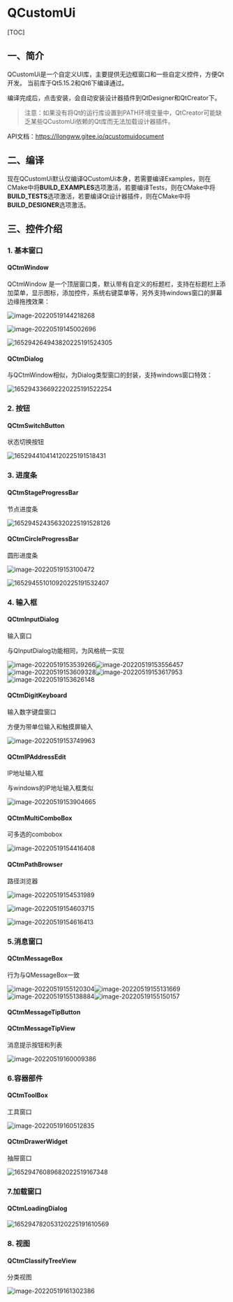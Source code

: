 # QCustomUi

[TOC]

## 一、简介

QCustomUi是一个自定义UI库，主要提供无边框窗口和一些自定义控件，方便Qt开发。
当前库于Qt5.15.2和Qt6下编译通过。

编译完成后，点击安装，会自动安装设计器插件到QtDesigner和QtCreator下。
>注意：如果没有将Qt的运行库设置到PATH环境变量中，QtCreator可能缺乏某些QCustomUi依赖的Qt库而无法加载设计器插件。

API文档：https://llongww.gitee.io/qcustomuidocument

## 二、编译

现在QCustomUi默认仅编译QCustomUi本身，若需要编译Examples，则在CMake中将**BUILD_EXAMPLES**选项激活，若要编译Tests，则在CMake中将**BUILD_TESTS**选项激活，若要编译Qt设计器插件，则在CMake中将**BUILD_DESIGNER**选项激活。

## 三、控件介绍

### 1. 基本窗口

#### QCtmWindow

QCtmWindow 是一个顶层窗口类，默认带有自定义的标题栏，支持在标题栏上添加菜单，显示图标，添加控件，系统右键菜单等，另外支持windows窗口的屏幕边缘拖拽效果：

![image-20220519144218268](README.assets/image-20220519144218268.png)

![image-20220519145002696](README.assets/image-20220519145002696.png)

![165294264943820225191524305](README.assets/165294264943820225191524305.gif)

#### QCtmDialog

与QCtmWindow相似，为Dialog类型窗口的封装，支持windows窗口特效：

![165294336692220225191522254](README.assets/165294336692220225191522254.gif)

### 2. 按钮

#### QCtmSwitchButton

状态切换按钮

![165294410414120225191518431](README.assets/165294410414120225191518431.gif)

### 3. 进度条

#### QCtmStageProgressBar

节点进度条

![165294524356320225191528126](README.assets/165294524356320225191528126.gif)

#### QCtmCircleProgressBar

圆形进度条

![image-20220519153100472](README.assets/image-20220519153100472.png)

![165294551010920225191532407](README.assets/165294551010920225191532407.gif)

### 4. 输入框

#### QCtmInputDialog

输入窗口

与QInputDialog功能相同，为风格统一实现

![image-20220519153539266](README.assets/image-20220519153539266.png)![image-20220519153556457](README.assets/image-20220519153556457.png)![image-20220519153609328](README.assets/image-20220519153609328.png)![image-20220519153617953](README.assets/image-20220519153617953.png)![image-20220519153626148](README.assets/image-20220519153626148.png)

#### QCtmDigitKeyboard

输入数字键盘窗口

方便为带单位输入和触摸屏输入

![image-20220519153749963](README.assets/image-20220519153749963.png)

#### QCtmIPAddressEdit

IP地址输入框

与windows的IP地址输入框类似

![image-20220519153904665](README.assets/image-20220519153904665.png)

#### QCtmMultiComboBox

可多选的combobox

![image-20220519154416408](README.assets/image-20220519154416408.png)

#### QCtmPathBrowser

路径浏览器

![image-20220519154531989](README.assets/image-20220519154531989.png)

![image-20220519154603715](README.assets/image-20220519154603715.png)

![image-20220519154616413](README.assets/image-20220519154616413.png)

### 5.消息窗口

#### QCtmMessageBox

行为与QMessageBox一致

![image-20220519155120304](README.assets/image-20220519155120304.png)![image-20220519155131669](README.assets/image-20220519155131669.png)![image-20220519155138884](README.assets/image-20220519155138884.png)![image-20220519155150157](README.assets/image-20220519155150157.png)

#### QCtmMessageTipButton

#### QCtmMessageTipView

消息提示按钮和列表

![image-20220519160009386](README.assets/image-20220519160009386.png)

### 6.容器部件

#### QCtmToolBox

工具窗口

![image-20220519160512835](README.assets/image-20220519160512835.png)

#### QCtmDrawerWidget

抽屉窗口

![16529476089682022519167348](README.assets/16529476089682022519167348.gif)

### 7.加载窗口

#### QCtmLoadingDialog

![165294782053120225191610569](README.assets/165294782053120225191610569.gif)

### 8. 视图

#### QCtmClassifyTreeView

分类视图

![image-20220519161302386](README.assets/image-20220519161302386.png)

